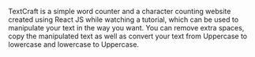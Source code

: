 TextCraft is a simple word counter and a character counting website created using React JS while watching a tutorial, which can be used to manipulate your text in the way you want. You can remove extra spaces, copy the manipulated text as well as convert your text from Uppercase to lowercase and lowercase to Uppercase.
